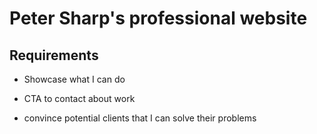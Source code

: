 # Peter Sharp's professional website

## Requirements

+ Showcase what I can do

+ CTA to contact about work

+ convince potential clients that I can solve their problems


